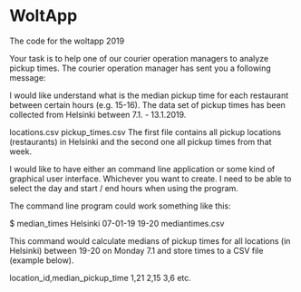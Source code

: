 # WoltApp
The code for the woltapp 2019


Your task is to help one of our courier operation managers to analyze pickup times. The courier operation manager has sent you a following message:

I would like understand what is the median pickup time for each restaurant between certain hours (e.g. 15-16). The data set of pickup times has been collected from Helsinki between 7.1. - 13.1.2019.

locations.csv
pickup_times.csv
The first file contains all pickup locations (restaurants) in Helsinki and the second one all pickup times from that week.

I would like to have either an command line application or some kind of graphical user interface. Whichever you want to create. I need to be able to select the day and start / end hours when using the program.

The command line program could work something like this:

$ median_times Helsinki 07-01-19 19-20 mediantimes.csv

This command would calculate medians of pickup times for all locations (in Helsinki) between 19-20 on Monday 7.1 and store times to a CSV file (example below).

location_id,median_pickup_time
1,21
2,15
3,6
etc.
